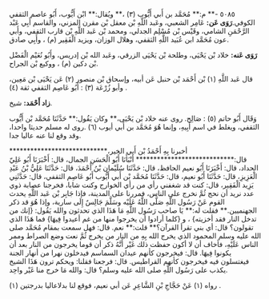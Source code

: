 ٥٠٨٥ -** م:** مُحَمَّد بن أَبي أَيُّوب (٣) ،** ويُقال:** ابْن أَيُّوب، أَبُو عاصم الثقفي الكوفي.**رَوَى عَن:** عَامِر الشعبي، وعَبد اللَّهِ بْن معقل بْن مقرن المزني، والقاسم أَبِي عَبْد الرَّحْمَنِ الشامي، وقَيْس بْن مُسْلِم الجدلي، ومحمد بْن عَبد اللَّهِ بْن قارب الثقفي، وأَبي عون مُحَمَّد ابن عُبَيد اللَّهِ الثقفي، وهلال الوزان، ويزيد الْفَقِير (م) ، وأَبِي صادق.

**رَوَى عَنه:** خلاد بْن يَحْيَى، وطلحة بْن يَحْيَى الزرقي، وعَبد الله بْن إدريس، وأَبُو نُعَيْم الْفَضْل بْن دكين (م) ، ووكيع بْن الجراح.

قال عَبد اللَّهِ (١) بْن أَحْمَد بْن حنبل عَن أبيه، وإسحاق بْن منصور (٢) عَن يَحْيَى بْن مَعِين، وأبو زُرْعَة (٣) : أَبُو عَاصِم الثقفي ثقة (٤) .

**زاد أَحْمَد:** شيخ.

وَقَال أَبُو حاتم (٥) : صَالِح. روى عنه خلاد بْن يَحْيَى،** وكان يَقُول:** حَدَّثَنَا مُحَمَّد بْن أَيُّوب الثقفي، ويغلط في اسم أَبِيهِ، وإنما هُوَ مُحَمَّد بن أَبي أيوب (٦) .روى له مسلم حديثا واحدا، وقد وقع لنا عنه عاليا جدا.

أخبرنا بِهِ أَحْمَدُ بْن أَبي الخير،**************************** قال:**************************** أَنْبَأَنَا أَبُو الْحَسَنِ الجمال، قال: أَخْبَرَنَا أَبُو عَلِيّ الحداد، قال: أَخْبَرَنَا أَبُو نعيم الحافظ، قال: حَدَّثَنَا سُلَيْمان بْنُ أَحْمَدَ، قال: حَدَّثَنَا عَلِيُّ بْنُ عَبْدِ الْعَزِيزِ، قال: حَدَّثَنَا أَبُو نعيم، قال: حَدَّثَنَا مُحَمَّد بْن أَبي أَيُّوب أَبُو عَاصِم الثقفي، قال: حَدَّثَنِي يَزِيد الْفَقِير، قال: كنت قد شغفني رأي من رأي الخوارج وكنت شابا، فخرجنا عصابة ذوي عدد نريد أن نحج ثُمَّ نخرج على الناس، فمررنا على المدينة، فإذا جَابِر بْن عَبد اللَّهِ يحدث القوم عَنْ رَسُول اللَّهِ صَلَّى اللَّهُ عَلَيْه وسَلَّمَ جَالِسٌ إِلَى سارية، وإذا هُوَ قد ذكر الجهنميين.** فقلت له:** يَا صاحب رَسُول اللَّهِ مَا هَذَا الذي تحدثون والله يَقُول: {إنك من تدخل النار فقد أخزيته} ، و {كلما أرادوا أن يخرجوا منها من غم أعيدوا فِيهَا} فما هَذَا الذي تقولون؟ قال: أي بني تقرأ القرآن؟** قلت:** نعم. قال: فهل سمعت بمقام مُحَمَّد صلى الله عليه وسلم المحمود الذي يخرج الله بِهِ من النار من يخرج ثُمَّ نعت وضع الصراط وممر الناس عَلَيْهِ، فأخاف أن لا أكون حفظت ذلك غَيْر أَنَّهُ ذكر أن قوما يخرجون من النار بعد أن يكونوا فِيهَا. قال: فيخرجون كأنهم عيدان السماسم فيدخلون نهرا من أنهار الجنة فيغتسلون فيه فيخرجون كأنهم القراطيس. قال: فرجعنا فقلنا: ويحكم ترون هَذَا الشيخ يكذب على رَسُول اللَّهِ صلى الله عليه وسلم؟ قال: والله مَا خرج منا غَيْر واحِد.

رواه (١) عَنْ حَجَّاجِ بْنِ الشَّاعِرِ عَن أبي نعيم، فوقع لنا بدلاعاليا بدرجتين (١) .